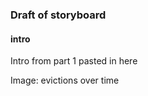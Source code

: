 ### Draft of storyboard

#### intro

Intro from part 1 pasted in here <br>  

Image: evictions over time  <br>  

